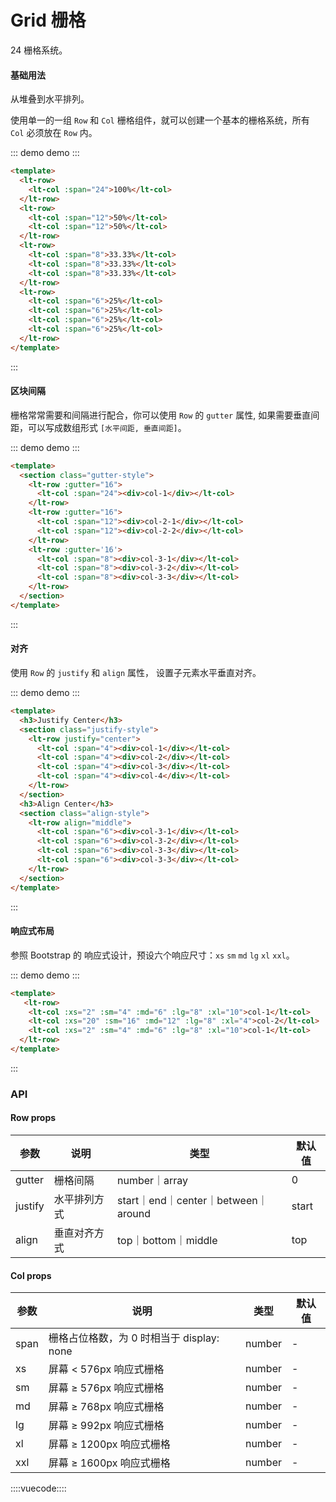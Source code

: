 # Grid 栅格

24 栅格系统。

#### 基础用法

从堆叠到水平排列。

使用单一的一组 `Row` 和 `Col` 栅格组件，就可以创建一个基本的栅格系统，所有 `Col` 必须放在 `Row` 内。

::: demo demo :::

```html
<template>
  <lt-row>
    <lt-col :span="24">100%</lt-col>
  </lt-row>
  <lt-row>
    <lt-col :span="12">50%</lt-col>
    <lt-col :span="12">50%</lt-col>
  </lt-row>
  <lt-row>
    <lt-col :span="8">33.33%</lt-col>
    <lt-col :span="8">33.33%</lt-col>
    <lt-col :span="8">33.33%</lt-col>
  </lt-row>
  <lt-row>
    <lt-col :span="6">25%</lt-col>
    <lt-col :span="6">25%</lt-col>
    <lt-col :span="6">25%</lt-col>
    <lt-col :span="6">25%</lt-col>
  </lt-row>
</template>
```
:::


#### 区块间隔

栅格常常需要和间隔进行配合，你可以使用 `Row` 的 `gutter` 属性, 如果需要垂直间距，可以写成数组形式 `[水平间距, 垂直间距]`。

::: demo demo :::

```html
<template>
  <section class="gutter-style">
    <lt-row :gutter="16">
      <lt-col :span="24"><div>col-1</div></lt-col>
    </lt-row>
    <lt-row :gutter="16">
      <lt-col :span="12"><div>col-2-1</div></lt-col>
      <lt-col :span="12"><div>col-2-2</div></lt-col>
    </lt-row>
    <lt-row :gutter='16'>
      <lt-col :span="8"><div>col-3-1</div></lt-col>
      <lt-col :span="8"><div>col-3-2</div></lt-col>
      <lt-col :span="8"><div>col-3-3</div></lt-col>
    </lt-row>
  </section>
</template>
```
:::



#### 对齐

使用 `Row` 的 `justify` 和 `align` 属性， 设置子元素水平垂直对齐。

::: demo demo :::

```html
<template>
  <h3>Justify Center</h3>
  <section class="justify-style">
    <lt-row justify="center">
      <lt-col :span="4"><div>col-1</div></lt-col>
      <lt-col :span="4"><div>col-2</div></lt-col>
      <lt-col :span="4"><div>col-3</div></lt-col>
      <lt-col :span="4"><div>col-4</div></lt-col>
    </lt-row>
  </section>
  <h3>Align Center</h3>
  <section class="align-style">
    <lt-row align="middle">
      <lt-col :span="6"><div>col-3-1</div></lt-col>
      <lt-col :span="6"><div>col-3-2</div></lt-col>
      <lt-col :span="6"><div>col-3-3</div></lt-col>
      <lt-col :span="6"><div>col-3-3</div></lt-col>
    </lt-row>
  </section>
</template>
```
:::



#### 响应式布局

参照 Bootstrap 的 响应式设计，预设六个响应尺寸：`xs` `sm` `md` `lg` `xl`  `xxl`。

::: demo demo :::

```html
<template>
   <lt-row>
    <lt-col :xs="2" :sm="4" :md="6" :lg="8" :xl="10">col-1</lt-col>
    <lt-col :xs="20" :sm="16" :md="12" :lg="8" :xl="4">col-2</lt-col>
    <lt-col :xs="2" :sm="4" :md="6" :lg="8" :xl="10">col-1</lt-col>
  </lt-row>
</template>
```
:::


### API

#### Row props

参数|说明|类型|默认值
-------|-------|-------|-------
gutter|栅格间隔|number｜array|0
justify|水平排列方式|start｜end｜center｜between｜around|start
align|垂直对齐方式|top｜bottom｜middle|top

#### Col props

参数|说明|类型|默认值
-------|-------|-------|-------
span|栅格占位格数，为 0 时相当于 display: none|number|-
xs|屏幕 < 576px 响应式栅格|number|-
sm|屏幕 ≥ 576px 响应式栅格|number|-
md|屏幕 ≥ 768px 响应式栅格|number|-
lg|屏幕 ≥ 992px 响应式栅格|number|-
xl|屏幕 ≥ 1200px 响应式栅格|number|-
xxl|屏幕 ≥ 1600px 响应式栅格|number|-

::::vuecode::::

<style lang='less'>
.demo-code-result {
  .lt-row {
    margin-bottom: 8px;
  }
  .lt-col {
    background: #0773fe;
    color: #fff;
    font-size: 14px;
    text-align: center;
    padding: 30px;
    &:nth-child(odd) {
      background: rgba(0,146,255,.75);
    }
    >div {
      height: 50px;
      line-height: 50px;
    }
  }
  .gutter-style {
    .lt-row {
      margin: 0;
    }
    .lt-col {
      background: none;
      >div {
        background: #0773fe;
      }
    }
  }
  .justify-style,  .align-style {
    background: rgba(128, 128, 128, 0.08);
  }
  .align-style .lt-col {
    &:nth-child(2) >div {
      height: 100px;
      line-height: 100px;
    }
  }
}
</style>